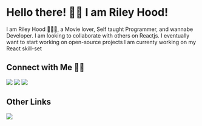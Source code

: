

# Hello there! 👋🏻 I am Riley Hood! 

I am Riley Hood 🙋🏻‍♂️, a Movie lover, Self taught Programmer, and wannabe Developer.
I am looking to collaborate with others on Reactjs.
I eventually want to start working on open-source projects
I am currenty working on my React skill-set 

## Connect with Me 🤝🏻

[![](https://img.shields.io/badge/LinkedIn-RileyHood-blue)](https://www.linkedin.com/in/riley-hood-423924228/)
[![](https://img.shields.io/badge/Gmail-riley.hood18%40gmail.com-red)](mailto:ashrafkm010@gmail.com)
[![](https://img.shields.io/badge/GitHub-Hoody91-important)](https://www.linkedin.com/in/riley-hood-423924228/)


## Other Links 
[![](https://img.shields.io/badge/Spotify-Riley-bright)](https://open.spotify.com/user/22jzx5dnbdf7e62evvp6o5roq?si=80be71af001f45bd)



